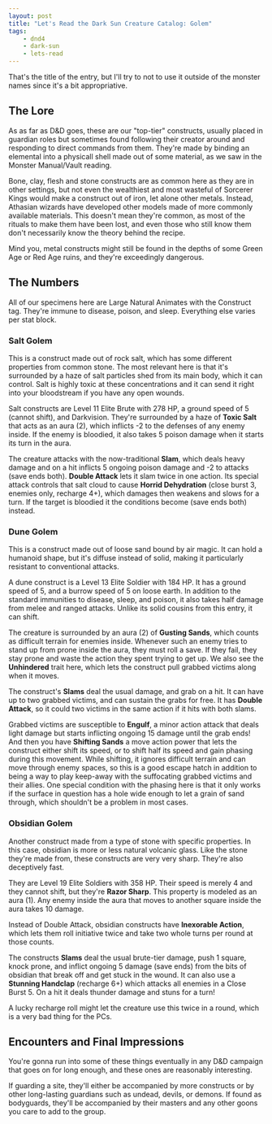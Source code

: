 ```yaml
---
layout: post
title: "Let's Read the Dark Sun Creature Catalog: Golem"
tags:
    - dnd4
    - dark-sun
    - lets-read
---
```


That's the title of the entry, but I'll try to not to use it outside of the
monster names since it's a bit appropriative.

## The Lore

As as far as D&D goes, these are our "top-tier" constructs, usually placed in
guardian roles but sometimes found following their creator around and responding
to direct commands from them. They're made by binding an elemental into a
physicall shell made out of some material, as we saw in the Monster Manual/Vault
reading.

Bone, clay, flesh and stone constructs are as common here as they are in other
settings, but not even the wealthiest and most wasteful of Sorcerer Kings would
make a construct out of iron, let alone other metals. Instead, Athasian wizards
have developed other models made of more commonly available materials. This
doesn't mean they're common, as most of the rituals to make them have been lost,
and even those who still know them don't necessarily know the theory behind the
recipe.

Mind you, metal constructs might still be found in the depths of some Green Age
or Red Age ruins, and they're exceedingly dangerous.

## The Numbers

All of our specimens here are Large Natural Animates with the Construct
tag. They're immune to disease, poison, and sleep. Everything else varies per
stat block.

### Salt Golem

This is a construct made out of rock salt, which has some different properties
from common stone. The most relevant here is that it's surrounded by a haze of
salt particles shed from its main body, which it can control. Salt is highly
toxic at these concentrations and it can send it right into your bloodstream if
you have any open wounds.

Salt constructs are Level 11 Elite Brute with 278 HP, a ground speed of 5
(cannot shift), and Darkvision. They're surrounded by a haze of **Toxic Salt**
that acts as an aura (2), which inflicts -2 to the defenses of any enemy
inside. If the enemy is bloodied, it also takes 5 poison damage when it starts
its turn in the aura.

The creature attacks with the now-traditional **Slam**, which deals heavy damage
and on a hit inflicts 5 ongoing poison damage and -2 to attacks (save ends
both). **Double Attack** lets it slam twice in one action. Its special attack
controls that salt cloud to cause **Horrid Dehydration** (close burst 3, enemies
only, recharge 4+), which damages then weakens and slows for a turn. If the
target is bloodied it the conditions become (save ends both) instead.

### Dune Golem

This is a construct made out of loose sand bound by air magic. It can hold a
humanoid shape, but it's diffuse instead of solid, making it particularly
resistant to conventional attacks.

A dune construct is a Level 13 Elite Soldier with 184 HP. It has a ground speed
of 5, and a burrow speed of 5 on loose earth. In addition to the standard
immunities to disease, sleep, and poison, it also takes half damage from melee
and ranged attacks. Unlike its solid cousins from this entry, it can shift.

The creature is surrounded by an aura (2) of **Gusting Sands**, which counts as
difficult terrain for enemies inside. Whenever such an enemy tries to stand up
from prone inside the aura, they must roll a save. If they fail, they stay prone
and waste the action they spent trying to get up. We also see the **Unhindered**
trait here, which lets the construct pull grabbed victims along when it moves.

The construct's **Slams** deal the usual damage, and grab on a hit. It can have
up to two grabbed victims, and can sustain the grabs for free. It has **Double
Attack**, so it could two victims in the same action if it hits with both slams.

Grabbed victims are susceptible to **Engulf**, a minor action attack that deals
light damage but starts inflicting ongoing 15 damage until the grab ends!  And
then you have **Shifting Sands** a move action power that lets the construct
either shift its speed, or to shift half its speed and gain phasing during this
movement. While shifting, it ignores difficult terrain and can move through
enemy spaces, so this is a good escape hatch in addition to being a way to play
keep-away with the suffocating grabbed victims and their allies. One special
condition with the phasing here is that it only works if the surface in question
has a hole wide enough to let a grain of sand through, which shouldn't be a
problem in most cases.

### Obsidian Golem

Another construct made from a type of stone with specific properties. In this
case, obsidian is more or less natural volcanic glass. Like the stone they're
made from, these constructs are very very sharp. They're also deceptively fast.

They are Level 19 Elite Soldiers with 358 HP. Their speed is merely 4 and they
cannot shift, but they're **Razor Sharp**. This property is modeled as an aura
(1). Any enemy inside the aura that moves to another square inside the aura
takes 10 damage.

Instead of Double Attack, obsidian constructs have **Inexorable Action**, which
lets them roll initiative twice and take two whole turns per round at those
counts.

The constructs **Slams** deal the usual brute-tier damage, push 1 square, knock
prone, and inflict ongoing 5 damage (save ends) from the bits of obsidian that
break off and get stuck in the wound. It can also use a **Stunning Handclap**
(recharge 6+) which attacks all enemies in a Close Burst 5. On a hit it deals
thunder damage and stuns for a turn!

A lucky recharge roll might let the creature use this twice in a round, which is
a very bad thing for the PCs.

## Encounters and Final Impressions

You're gonna run into some of these things eventually in any D&D campaign that
goes on for long enough, and these ones are reasonably interesting.

If guarding a site, they'll either be accompanied by more constructs or by other
long-lasting guardians such as undead, devils, or demons. If found as
bodyguards, they'll be accompanied by their masters and any other goons you care
to add to the group.

